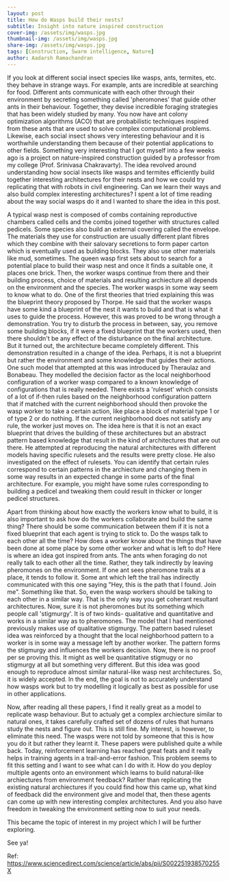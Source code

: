 ```yaml
---
layout: post
title: How do Wasps build their nests?
subtitle: Insight into nature inspired construction
cover-img: /assets/img/wasps.jpg
thumbnail-img: /assets/img/wasps.jpg
share-img: /assets/img/wasps.jpg
tags: [Construction, Swarm intelligence, Nature]
author: Aadarsh Ramachandran
---
```


If you look at different social insect species like wasps, ants, termites, etc. they behave in strange ways. For example, ants are incredible at searching for food. Different ants communicate with each other through their environment by secreting something called 'pheromones' that guide other ants in their behaviour. Together, they devise incredible foraging strategies that has been widely studied by many. You now have ant colony optimization algorithms (ACO) that are probabilistic techniques inspired from these ants that are used to solve complex computational problems. Likewise, each social insect shows very interesting behaviour and it is worthwhile understanding them because of their potential applications to other fields. Something very interesting that I got myself into a few weeks ago is a project on nature-inspired construction guided by a professor from my college (Prof. Srinivasa Chakravarty). The idea revolved around understanding how social insects like wasps and termites efficiently build together interesting architectures for their nests and how we could try replicating that with robots in civil engineering. Can we learn their ways and also build complex interesting architectures?
I spent a lot of time reading about the way social wasps do it and I wanted to share the idea in this post.

A typical wasp nest is composed of combs containing reproductive chambers called cells and the combs joined together with structures called pedicels. Some species also build an external covering called the envelope. The materials they use for construction are usually different plant fibres which they combine with their salovary secretions to form paper carton which is eventually used as building blocks. They also use other materials like mud, sometimes. The queen wasp first sets about to search for a potential place to build their wasp nest and once it finds a suitable one, it places one brick. Then, the worker wasps continue from there and their building process, choice of materials and resulting archiecture all depends on the environment and the species. The worker wasps in some way seem to know what to do. One of the first theories that tried explaining this was the blueprint theory proposed by Thorpe. He said that the worker wasps have some kind a blueprint of the nest it wants to build and that is what it uses to guide the process. However, this was proved to be wrong through a demonstration. You try to disturb the process in between, say, you remove some building blocks, if it were a fixed blueprint that the workers used, then there shouldn't be any effect of the disturbance on the final architecture. But it turned out, the architecture became completely different. This demonstration resulted in a change of the idea. Perhaps, it is not a blueprint but rather the environment and some knowledge that guides their actions. One such model that attempted at this was introduced by Theraulaz and Bonabeau. They modelled the decision factor as the local neighborhood configuration of a worker wasp compared to a known knowledge of configurations that is really needed. There exists a 'ruleset' which consists of a lot of if-then rules based on the neighborhood configuration pattern that if matched with the current neighborhood should then provoke the wasp worker to take a certain action, like place a block of material type 1 or of type 2 or do nothing. If the current neighborhood does not satisfy any rule, the worker just moves on. The idea here is that it is not an exact blueprint that drives the building of these architectures but an abstract pattern based knowledge that result in the kind of architectures that are out there. He attempted at reproducing the natural architectures with different models having specific rulesets and the results were pretty close. He also investigated on the effect of rulesets. You can identify that certain rules correspond to certain patterns in the archiecture and changing them in some way results in an expected change in some parts of the final architecture. For example, you might have some rules corresponding to building a pedicel and tweaking them could result in thicker or longer pedicel structures.

Apart from thinking about how exactly the workers know what to build, it is also important to ask how do the workers collaborate and build the same thing? There should be some communication between them if it is not a fixed blueprint that each agent is trying to stick to. Do the wasps talk to each other all the time? How does a worker know about the things that have been done at some place by some other worker and what is left to do? Here is where an idea got inspired from ants. The ants when foraging do not really talk to each other all the time. Rather, they talk indirectly by leaving pheromones on the environment. If one ant sees pheromone trails at a place, it tends to follow it. Some ant which left the trail has indirectly communicated with this one saying "Hey, this is the path that I found. Join me". Something like that.
So, even the wasp workers should be talking to each other in a similar way. That is the only way you get coherant resultant architectures. Now, sure it is not pheromones but its something which people call 'stigmurgy'. It is of two kinds- qualitative and quantitative and works in a similar way as to pheromones. The model that I had mentioned previously makes use of qualitative stigmurgy. The pattern based ruleset idea was reinforced by a thought that the local neighborhood pattern to a worker is in some way a message left by another worker. The pattern forms the stigmurgy and influences the workers decision. Now, there is no proof per se proving this. It might as well be quantitative stigmugy or no stigmurgy at all but something very different. But this idea was good enough to reproduce almost similar natural-like wasp nest architectures. So, it is widely accepted. In the end, the goal is not to accurately understand how wasps work but to try modelling it logically as best as possible for use in other applications.

Now, after reading all these papers, I find it really great as a model to replicate wasp behaviour. But to actualy get a complex archiecture similar to natural ones, it takes carefully crafted set of dozens of rules that humans study the nests and figure out. This is still fine. My interest, is however, to eliminate this need. The wasps were not told by someone that this is how you do it but rather they learnt it. These papers were published quite a while back. Today, reinforcement learning has reached great feats and it really helps in training agents in a trail-and-error fashion. This problem seems to fit this setting and I want to see what can I do with it. How do you deploy multiple agents onto an environment which learns to build natural-like archiectures from environment feedback? Rather than replicating the existing natural archiectures if you could find how this came up, what kind of feedback did the environment give and model that, then these agents can come up with new interesting complex architectures. And you also have freedom in tweaking the environment setting now to suit your needs.

This became the topic of interest in my project which I will be further exploring.

See ya!

Ref:
https://www.sciencedirect.com/science/article/abs/pii/S002251938570255X



 
